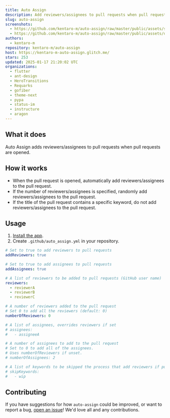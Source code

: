 ```yaml
---
title: Auto Assign
description: Add reviewers/assignees to pull requests when pull requests are opened.
slug: auto-assign
screenshots:
  - https://github.com/kentaro-m/auto-assign/raw/master/public/assets/screenshots/screenshot.png
  - https://github.com/kentaro-m/auto-assign/raw/master/public/assets/demo.gif
authors:
  - kentaro-m
repository: kentaro-m/auto-assign
host: https://kentaro-m-auto-assign.glitch.me/
stars: 253
updated: 2025-01-17 21:20:02 UTC
organizations:
  - flutter
  - ant-design
  - HeroTransitions
  - Requarks
  - gofiber
  - theme-next
  - pypa
  - status-im
  - instructure
  - aragon
---
```


## What it does
Auto Assign adds reviewers/assignees to pull requests when pull requests are opened.

## How it works
* When the pull request is opened, automatically add reviewers/assignees to the pull request.
* If the number of reviewers/assignees is specified, randomly add reviewers/assignees to the pull request. 
* If the title of the pull request contains a specific keyword, do not add reviewers/assignees to the pull request.

## Usage
1. [Install the app](https://github.com/apps/auto-assign). 
2. Create `.github/auto_assign.yml` in your repository.

```yaml
# Set to true to add reviewers to pull requests
addReviewers: true

# Set to true to add assignees to pull requests
addAssignees: true

# A list of reviewers to be added to pull requests (GitHub user name)
reviewers:
  - reviewerA
  - reviewerB
  - reviewerC

# A number of reviewers added to the pull request
# Set 0 to add all the reviewers (default: 0)
numberOfReviewers: 0

# A list of assignees, overrides reviewers if set
# assignees:
#   - assigneeA

# A number of assignees to add to the pull request
# Set to 0 to add all of the assignees.
# Uses numberOfReviewers if unset.
# numberOfAssignees: 2

# A list of keywords to be skipped the process that add reviewers if pull requests include it
# skipKeywords:
#   - wip
```

## Contributing
If you have suggestions for how `auto-assign` could be improved, or want to report a bug, [open an issue](https://github.com/kentaro-m/auto-assign/issues/new/choose)! We'd love all and any contributions.